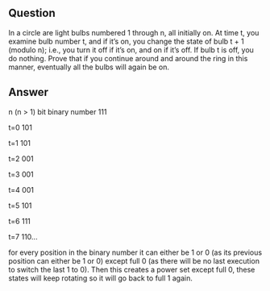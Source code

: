 ## Question
In a circle are light bulbs numbered 1 through n, all initially on. At time t, you examine bulb number t, and if it’s on, you change the state of bulb t + 1 (modulo n); i.e., you turn it off if it’s on, and on if it’s off. If bulb t is off, you do nothing. Prove that if you continue around and around the ring in this manner, eventually all the bulbs will again be on.

## Answer

n (n > 1) bit binary number 111

t=0
101

t=1
101

t=2
001

t=3
001

t=4
001

t=5
101

t=6
111

t=7
110...

for every position in the binary number it can either be 1 or 0 (as its previous position can either be 1 or 0) except full 0 (as there will be no last execution to switch the last 1 to 0). Then this creates a power set except full 0, these states will keep rotating so it will go back to full 1 again.



